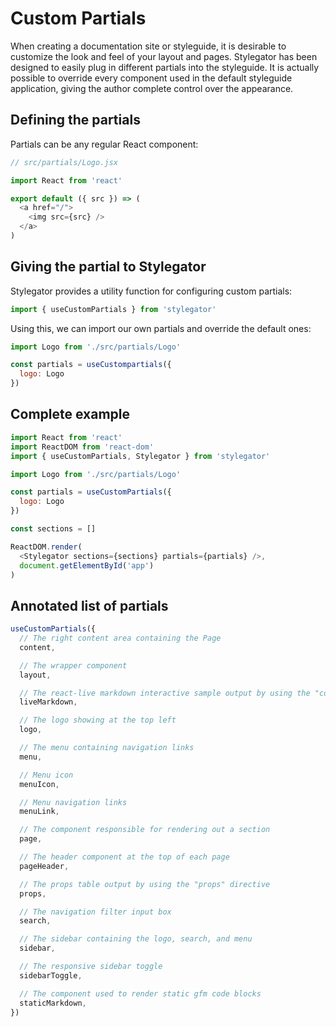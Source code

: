 # Custom Partials

When creating a documentation site or styleguide, it is desirable to customize the look and feel of your layout and pages. Stylegator has been designed to easily plug in different partials into the styleguide. It is actually possible to override every component used in the default styleguide application, giving the author complete control over the appearance.

## Defining the partials

Partials can be any regular React component:

```js
// src/partials/Logo.jsx

import React from 'react'

export default ({ src }) => (
  <a href="/">
    <img src={src} />
  </a>
)
```

## Giving the partial to Stylegator

Stylegator provides a utility function for configuring custom partials:

```js
import { useCustomPartials } from 'stylegator'
```

Using this, we can import our own partials and override the default ones:

```js
import Logo from './src/partials/Logo'

const partials = useCustompartials({
  logo: Logo
})
```

## Complete example

```js
import React from 'react'
import ReactDOM from 'react-dom'
import { useCustomPartials, Stylegator } from 'stylegator'

import Logo from './src/partials/Logo'

const partials = useCustomPartials({
  logo: Logo
})

const sections = []

ReactDOM.render(
  <Stylegator sections={sections} partials={partials} />,
  document.getElementById('app')
)

```

## Annotated list of partials

```js
useCustomPartials({
  // The right content area containing the Page
  content,

  // The wrapper component
  layout,

  // The react-live markdown interactive sample output by using the "code" directive
  liveMarkdown,

  // The logo showing at the top left
  logo,

  // The menu containing navigation links
  menu,

  // Menu icon
  menuIcon,

  // Menu navigation links
  menuLink,

  // The component responsible for rendering out a section
  page,

  // The header component at the top of each page
  pageHeader,

  // The props table output by using the "props" directive
  props,

  // The navigation filter input box
  search,

  // The sidebar containing the logo, search, and menu
  sidebar,

  // The responsive sidebar toggle
  sidebarToggle,

  // The component used to render static gfm code blocks
  staticMarkdown,
})
```
